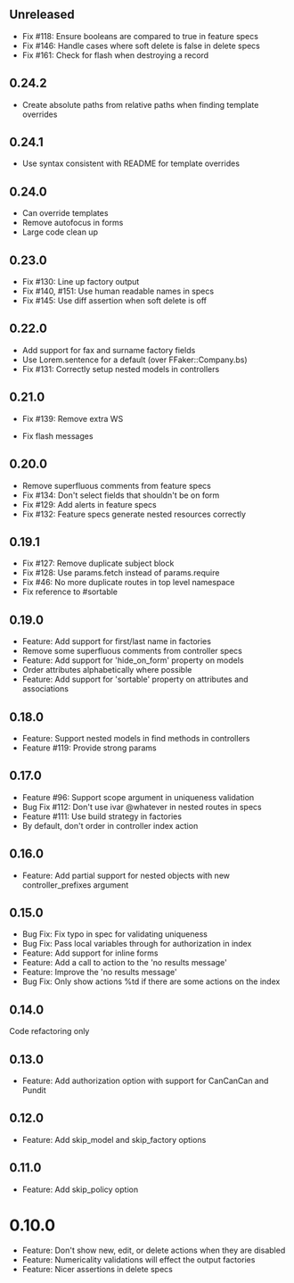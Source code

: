 ## Unreleased

- Fix #118: Ensure booleans are compared to true in feature specs
- Fix #146: Handle cases where soft delete is false in delete specs
- Fix #161: Check for flash when destroying a record

## 0.24.2

- Create absolute paths from relative paths when finding template overrides

## 0.24.1

- Use syntax consistent with README for template overrides

## 0.24.0

- Can override templates
- Remove autofocus in forms
- Large code clean up

## 0.23.0

- Fix #130: Line up factory output
- Fix #140, #151: Use human readable names in specs
- Fix #145: Use diff assertion when soft delete is off

## 0.22.0

- Add support for fax and surname factory fields
- Use Lorem.sentence for a default (over FFaker::Company.bs)
- Fix #131: Correctly setup nested models in controllers

## 0.21.0

- Fix #139: Remove extra WS

- Fix flash messages

## 0.20.0

- Remove superfluous comments from feature specs
- Fix #134: Don't select fields that shouldn't be on form
- Fix #129: Add alerts in feature specs
- Fix #132: Feature specs generate nested resources correctly

## 0.19.1

- Fix #127: Remove duplicate subject block
- Fix #128: Use params.fetch instead of params.require
- Fix #46: No more duplicate routes in top level namespace
- Fix reference to #sortable

## 0.19.0

- Feature: Add support for first/last name in factories
- Remove some superfluous comments from controller specs
- Feature: Add support for 'hide_on_form' property on models
- Order attributes alphabetically where possible
- Feature: Add support for 'sortable' property on attributes and associations

## 0.18.0

- Feature: Support nested models in find methods in controllers
- Feature #119: Provide strong params

## 0.17.0

- Feature #96: Support scope argument in uniqueness validation
- Bug Fix #112: Don't use ivar @whatever in nested routes in specs
- Feature #111: Use build strategy in factories
- By default, don't order in controller index action

## 0.16.0

- Feature: Add partial support for nested objects with new controller_prefixes argument

## 0.15.0

- Bug Fix: Fix typo in spec for validating uniqueness
- Bug Fix: Pass local variables through for authorization in index
- Feature: Add support for inline forms
- Feature: Add a call to action to the 'no results message'
- Feature: Improve the 'no results message'
- Bug Fix: Only show actions %td if there are some actions on the index

## 0.14.0

Code refactoring only

## 0.13.0

- Feature: Add authorization option with support for CanCanCan and Pundit

## 0.12.0

- Feature: Add skip_model and skip_factory options

## 0.11.0

- Feature: Add skip_policy option

# 0.10.0

- Feature: Don't show new, edit, or delete actions when they are disabled
- Feature: Numericality validations will effect the output factories
- Feature: Nicer assertions in delete specs
